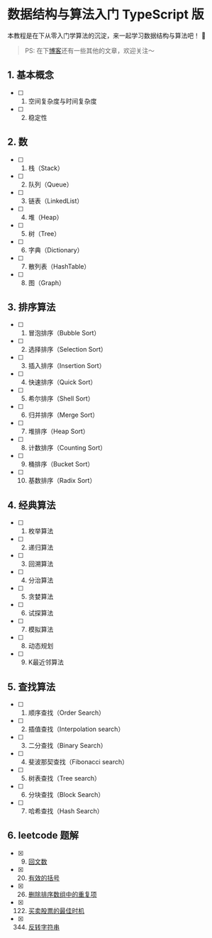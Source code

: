 # 数据结构与算法入门 TypeScript 版

本教程是在下从零入门学算法的沉淀，来一起学习数据结构与算法吧！ 🥳

> PS: 在下[博客](https://github.com/SHERlocked93/blog)还有一些其他的文章，欢迎关注～

## 1. 基本概念

- [ ] 1. 空间复杂度与时间复杂度
- [ ] 2. 稳定性

## 2. 数

- [ ] 1. 栈（Stack）
- [ ] 2. 队列（Queue）
- [ ] 3. 链表（LinkedList）
- [ ] 4. 堆（Heap）
- [ ] 5. 树（Tree）
- [ ] 6. 字典（Dictionary）
- [ ] 7. 散列表（HashTable）
- [ ] 8. 图（Graph）


## 3. 排序算法

- [ ] 1. 冒泡排序（Bubble Sort）
- [ ] 2. 选择排序（Selection Sort）
- [ ] 3. 插入排序（Insertion Sort）
- [ ] 4. 快速排序（Quick Sort）
- [ ] 5. 希尔排序（Shell Sort）
- [ ] 6. 归并排序（Merge Sort）
- [ ] 7. 堆排序（Heap Sort）
- [ ] 8. 计数排序（Counting Sort）
- [ ] 9. 桶排序（Bucket Sort）
- [ ] 10. 基数排序（Radix Sort）


## 4. 经典算法

- [ ] 1. 枚举算法
- [ ] 2. 递归算法
- [ ] 3. 回溯算法
- [ ] 4. 分治算法
- [ ] 5. 贪婪算法
- [ ] 6. 试探算法
- [ ] 7. 模拟算法
- [ ] 8. 动态规划
- [ ] 9. K最近邻算法


## 5. 查找算法

- [ ] 1. 顺序查找（Order Search）
- [ ] 2. 插值查找（Interpolation search）
- [ ] 3. 二分查找（Binary Search）
- [ ] 4. 斐波那契查找（Fibonacci search）
- [ ] 5. 树表查找（Tree search）
- [ ] 6. 分块查找（Block Search）
- [ ] 7. 哈希查找（Hash Search）


## 6. leetcode 题解

- [x] 009. [回文数](https://github.com/SHERlocked93/ts-datastructures-algorithms/blob/master/06_leetcode题解/009_回文数.ts)
- [x] 020. [有效的括号](https://github.com/SHERlocked93/ts-datastructures-algorithms/blob/master/06_leetcode题解/020_有效的括号.ts)
- [x] 026. [删除排序数组中的重复项](https://github.com/SHERlocked93/ts-datastructures-algorithms/blob/master/06_leetcode题解/026_删除排序数组中的重复项.ts)
- [x] 122. [买卖股票的最佳时机](https://github.com/SHERlocked93/ts-datastructures-algorithms/blob/master/06_leetcode题解/122_买卖股票的最佳时机.ts)
- [x] 344. [反转字符串](https://github.com/SHERlocked93/ts-datastructures-algorithms/blob/master/06_leetcode题解/344_反转字符串.ts)
